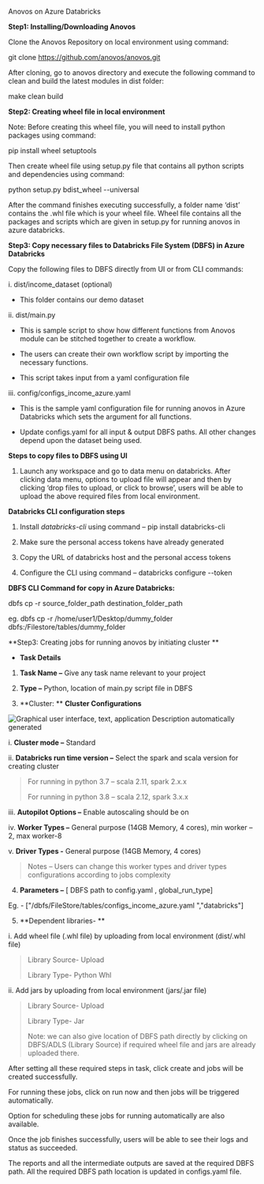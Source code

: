 Anovos on Azure Databricks

**Step1: Installing/Downloading Anovos**

Clone the Anovos Repository on local environment using command:

git clone <https://github.com/anovos/anovos.git>

After cloning, go to anovos directory and execute the following command
to clean and build the latest modules in dist folder:

make clean build

**Step2: Creating wheel file in local environment**

Note: Before creating this wheel file, you will need to install python
packages using command:

pip install wheel setuptools

Then create wheel file using setup.py file that contains all python
scripts and dependencies using command:

python setup.py bdist_wheel --universal

After the command finishes executing successfully, a folder name ‘dist’
contains the .whl file which is your wheel file. Wheel file contains all
the packages and scripts which are given in setup.py for running anovos
in azure databricks.

**Step3: Copy necessary files to Databricks File System (DBFS) in Azure
Databricks**

Copy the following files to DBFS directly from UI or from CLI commands:

  i. dist/income_dataset (optional)

<!-- end list -->

  - This folder contains our demo dataset

<!-- end list -->

  ii. dist/main.py

<!-- end list -->

  - This is sample script to show how different functions from Anovos
    module can be stitched together to create a workflow.

  - The users can create their own workflow script by importing the
    necessary functions.

  - This script takes input from a yaml configuration file

<!-- end list -->

  iii. config/configs_income_azure.yaml

<!-- end list -->

  - This is the sample yaml configuration file for running anovos in
    Azure Databricks which sets the argument for all functions.

  - Update configs.yaml for all input & output DBFS paths. All other
    changes depend upon the dataset being used.

**Steps to copy files to DBFS using UI**

1.  Launch any workspace and go to data menu on databricks. After
    clicking data menu, options to upload file will appear and then by
    clicking ‘drop files to upload, or click to browse’, users will be
    able to upload the above required files from local environment.


**Databricks CLI configuration steps**

1.  Install *databricks-cli* using command – pip install databricks-cli

2.  Make sure the personal access tokens have already generated

3.  Copy the URL of databricks host and the personal access tokens

4.  Configure the CLI using command – databricks configure --token

**DBFS CLI Command for copy in Azure Databricks:**

dbfs cp -r source_folder_path destination_folder_path

eg. dbfs cp -r /home/user1/Desktop/dummy_folder
dbfs:/Filestore/tables/dummy_folder

**Step3: Creating jobs for running anovos by initiating cluster **
  - **Task Details**

<!-- end list -->

1.  **Task Name –** Give any task name relevant to your project

2.  **Type –** Python, location of main.py script file in DBFS

3.  **Cluster: **
**Cluster Configurations**

![Graphical user interface, text, application Description automatically
generated](media/image3.png)

i.  **Cluster mode –** Standard

ii.  **Databricks run time version –** Select the spark and scala version
    for creating cluster

> For running in python 3.7 – scala 2.11, spark 2.x.x
> 
> For running in python 3.8 – scala 2.12, spark 3.x.x

iii.  **Autopilot Options –** Enable autoscaling should be on

iv.  **Worker Types –** General purpose (14GB Memory, 4 cores), min
    worker – 2, max worker-8

v.  **Driver Types -** General purpose (14GB Memory, 4 cores)

> Notes – Users can change this worker types and driver types
> configurations according to jobs complexity

4.  **Parameters –** [ DBFS path to config.yaml , global_run_type]

Eg. - ["/dbfs/FileStore/tables/configs_income_azure.yaml
","databricks"]

5.  **Dependent libraries- **

i.  Add wheel file (.whl file) by uploading from local environment
    (dist/.whl file)

> Library Source- Upload
> 
> Library Type- Python Whl

ii.  Add jars by uploading from local environment (jars/.jar file)

> Library Source- Upload
> 
> Library Type- Jar
> 
> Note: we can also give location of DBFS path directly by clicking on
> DBFS/ADLS (Library Source) if required wheel file and jars are already
> uploaded there.

After setting all these required steps in task, click create and jobs
will be created successfully.

For running these jobs, click on run now and then jobs will be triggered
automatically.

Option for scheduling these jobs for running automatically are also
available.

Once the job finishes successfully, users will be able to see their logs
and status as succeeded.

The reports and all the intermediate outputs are saved at the required
DBFS path. All the required DBFS path location is updated in
configs.yaml file.

